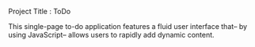 Project Title : ToDo

This single-page to-do application features a fluid user interface that– by using JavaScript– allows users to rapidly add dynamic content.
